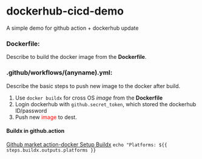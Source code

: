 # dockerhub-cicd-demo
A simple demo for github action + dockerhub update
### Dockerfile: 
  Describe to build the docker image from the **Dockerfile**.

### .github/workflows/(anyname).yml:
  Describe the basic steps to push new image to the docker after build.
  1. Use `docker buildx` for cross OS *image* from the **Dockerfile** 
  2. Login dockerhub with `github.secret_token`, which stored the dockerhub ID/password
  3. Push new <font color=red>image</font> to dest.

#### Buildx in github.action
  [Github market action-docker Setup Buildx](https://github.com/marketplace/actions/docker-setup-buildx)
  `echo "Platforms: ${{ steps.buildx.outputs.platforms }}`
